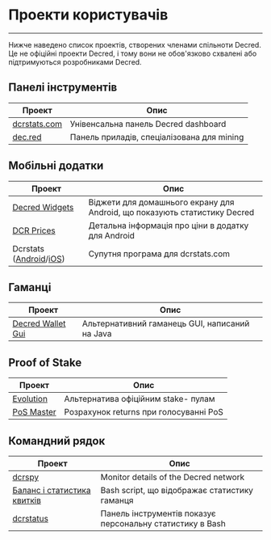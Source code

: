 # Проекти користувачів 

---

Нижче наведено список проектів, створених членами спільноти Decred. Це не офіційні проекти Decred, і тому вони не обов'язково схвалені або підтримуються розробниками Decred. 

## Панелі інструментів

Проект                               | Опис
--------------------------------------|----------------------------------
[dcrstats.com](https://dcrstats.com/) | Унівенсальна панель Decred dashboard
[dec.red](http://d3c.red/)            | Панель приладів, спеціалізована для mining

## Мобільні додатки

Проект                                                                                       | Опис
----------------------------------------------------------------------------------------------|--------------------------------------------------------
[Decred Widgets](https://play.google.com/store/apps/details?id=com.jamieholdstock.dcrwidgets) | Віджети для домашнього екрану для Android, що показують статистику Decred
[DCR Prices](https://play.google.com/store/apps/details?id=altcoin.br.decred)                 | Детальна інформація про ціни в додатку для Android
Dcrstats ([Android](https://play.google.com/store/apps/details?id=com.ionicframework.myapp554035)/[iOS](https://itunes.apple.com/us/app/dcrstats/id1141383230)) | Супутня програма для dcrstats.com

## Гаманці

Проект                                                                       | Опис
------------------------------------------------------------------------------|------------------------------------------
[Decred Wallet Gui](https://forum.decred.org/threads/decred-wallet-gui.1119/) | Альтернативний гаманець GUI, написаний на Java

## Proof of Stake

Проект                                     | Опис
--------------------------------------------|------------------------------------
[Evolution](https://evolution.dcrstats.com) | Альтернатива офіційним stake- пулам
[PoS Master](http://www.posmaster.info/)    | Розрахунок returns при голосуванні PoS


## Командний рядок
Проект                                                                                                                         | Опис
--------------------------------------------------------------------------------------------------------------------------------|------------------------------------
[dcrspy](https://github.com/chappjc/dcrspy)                                                                                     | Monitor details of the Decred network
[Баланс і статистика квитків](https://forum.decred.org/threads/bash-shell-script-to-view-quick-stats-on-balance-and-tickets.2926/) | Bash script, що відображає статистику гаманця
[dcrstatus](https://github.com/karamble/dcrstatus)                                                                              | Панель інструментів показує персональну статистику в Bash
